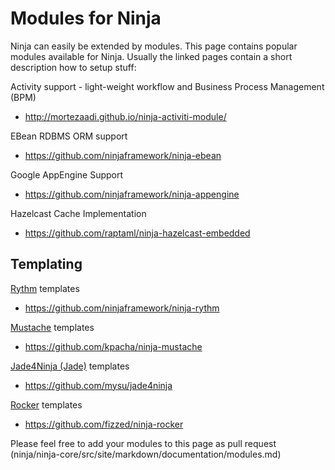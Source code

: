 Modules for Ninja
=================

Ninja can easily be extended by modules. This page contains popular modules
available for Ninja. Usually the linked pages contain
a short description how to setup stuff:


Activity support - light-weight workflow and Business Process Management (BPM)

 * http://mortezaadi.github.io/ninja-activiti-module/ 


EBean RDBMS ORM support

 * https://github.com/ninjaframework/ninja-ebean
 
 
Google AppEngine Support

 * https://github.com/ninjaframework/ninja-appengine
 
 
Hazelcast Cache Implementation

 * https://github.com/raptaml/ninja-hazelcast-embedded
 
Templating
----------

[Rythm](http://rythmengine.org/) templates

 * https://github.com/ninjaframework/ninja-rythm
 
 
[Mustache](http://mustache.github.io/) templates

 * https://github.com/kpacha/ninja-mustache


[Jade4Ninja (Jade)](https://github.com/neuland/jade4j) templates

 * https://github.com/mysu/jade4ninja

[Rocker](https://github.com/fizzed/rocker) templates

 * https://github.com/fizzed/ninja-rocker

<div class="alert alert-info">
Please feel free to add your modules to this page as pull request 
(ninja/ninja-core/src/site/markdown/documentation/modules.md)
</div>
